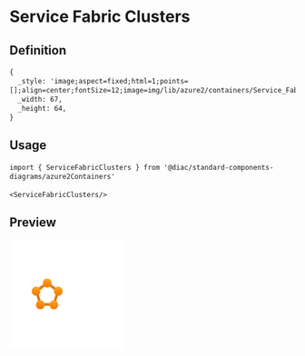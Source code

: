 # Service Fabric Clusters

## Definition

```
{
  _style: 'image;aspect=fixed;html=1;points=[];align=center;fontSize=12;image=img/lib/azure2/containers/Service_Fabric_Clusters.svg;strokeColor=none;',
  _width: 67,
  _height: 64,
}
```

## Usage

```
import { ServiceFabricClusters } from '@diac/standard-components-diagrams/azure2Containers'

<ServiceFabricClusters/>
```

## Preview

<img src="./service-fabric-clusters.png" width="200"/>
